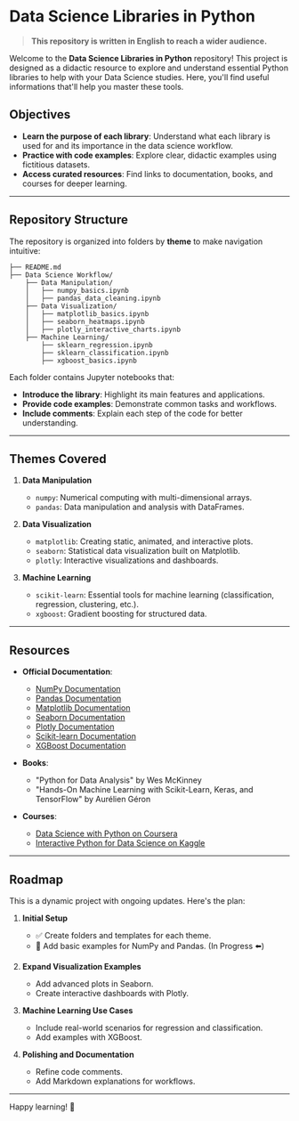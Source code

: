 # Data Science Libraries in Python

> **This repository is written in English to reach a wider audience.**

Welcome to the **Data Science Libraries in Python** repository! This project is designed as a didactic resource to explore and understand essential Python libraries to help with your Data Science studies. Here, you'll find useful informations that'll help you master these tools.

## Objectives

- **Learn the purpose of each library**: Understand what each library is used for and its importance in the data science workflow.
- **Practice with code examples**: Explore clear, didactic examples using fictitious datasets.
- **Access curated resources**: Find links to documentation, books, and courses for deeper learning.

---

## Repository Structure

The repository is organized into folders by **theme** to make navigation intuitive:

```
├── README.md
├── Data Science Workflow/
    ├── Data Manipulation/
    │   ├── numpy_basics.ipynb
    │   ├── pandas_data_cleaning.ipynb
    ├── Data Visualization/
    │   ├── matplotlib_basics.ipynb
    │   ├── seaborn_heatmaps.ipynb
    │   ├── plotly_interactive_charts.ipynb
    ├── Machine Learning/
        ├── sklearn_regression.ipynb
        ├── sklearn_classification.ipynb
        ├── xgboost_basics.ipynb
```

Each folder contains Jupyter notebooks that:
- **Introduce the library**: Highlight its main features and applications.
- **Provide code examples**: Demonstrate common tasks and workflows.
- **Include comments**: Explain each step of the code for better understanding.

---

## Themes Covered

1. **Data Manipulation**
   - `numpy`: Numerical computing with multi-dimensional arrays.
   - `pandas`: Data manipulation and analysis with DataFrames.

2. **Data Visualization**
   - `matplotlib`: Creating static, animated, and interactive plots.
   - `seaborn`: Statistical data visualization built on Matplotlib.
   - `plotly`: Interactive visualizations and dashboards.

3. **Machine Learning**
   - `scikit-learn`: Essential tools for machine learning (classification, regression, clustering, etc.).
   - `xgboost`: Gradient boosting for structured data.

---

## Resources

- **Official Documentation**:
  - [NumPy Documentation](https://numpy.org/doc/)
  - [Pandas Documentation](https://pandas.pydata.org/docs/)
  - [Matplotlib Documentation](https://matplotlib.org/stable/contents.html)
  - [Seaborn Documentation](https://seaborn.pydata.org/)
  - [Plotly Documentation](https://plotly.com/python/)
  - [Scikit-learn Documentation](https://scikit-learn.org/stable/)
  - [XGBoost Documentation](https://xgboost.readthedocs.io/)

- **Books**:
  - "Python for Data Analysis" by Wes McKinney
  - "Hands-On Machine Learning with Scikit-Learn, Keras, and TensorFlow" by Aurélien Géron

- **Courses**:
  - [Data Science with Python on Coursera](https://www.coursera.org/)
  - [Interactive Python for Data Science on Kaggle](https://www.kaggle.com/learn/python)

---

## Roadmap

This is a dynamic project with ongoing updates. Here's the plan:

1. **Initial Setup**
   - ✅ Create folders and templates for each theme.
   - 🔄 Add basic examples for NumPy and Pandas. (In Progress ⬅️)

2. **Expand Visualization Examples**
   - Add advanced plots in Seaborn.
   - Create interactive dashboards with Plotly.

3. **Machine Learning Use Cases**
   - Include real-world scenarios for regression and classification.
   - Add examples with XGBoost.

4. **Polishing and Documentation**
   - Refine code comments.
   - Add Markdown explanations for workflows.

---

Happy learning! 🚀
